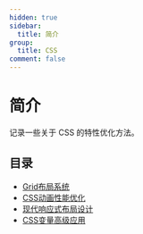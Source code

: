 ```yaml
---
hidden: true
sidebar:
  title: 简介
group:
  title: CSS
comment: false
---
```


# 简介

记录一些关于 CSS 的特性优化方法。

## 目录

- [Grid布局系统](./grid-layout.md)
- [CSS动画性能优化](./animation-performance.md)
- [现代响应式布局设计](./responsive-design.md)
- [CSS变量高级应用](./custom-properties.md)
